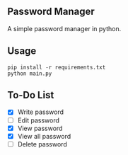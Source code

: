 ## Password Manager
A simple password manager in python.

## Usage

```
pip install -r requirements.txt
python main.py
```

## To-Do List

- [X] Write password
- [ ] Edit password
- [X] View password
- [X] View all password
- [ ] Delete password
